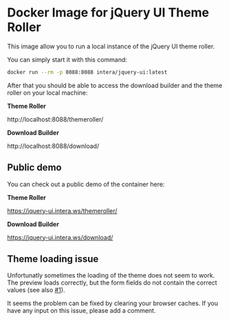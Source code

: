 # Docker Image for jQuery UI Theme Roller

This image allow you to run a local instance of the jQuery UI theme roller.

You can simply start it with this command:

```bash
docker run --rm -p 8088:8088 intera/jquery-ui:latest
```

After that you should be able to access the download builder and the theme roller on your local machine:

**Theme Roller**

http://localhost:8088/themeroller/

**Download Builder**

http://localhost:8088/download/

## Public demo

You can check out a public demo of the container here:

**Theme Roller**

https://jquery-ui.intera.ws/themeroller/

**Download Builder**

https://jquery-ui.intera.ws/download/

## Theme loading issue

Unfortunatly sometimes the loading of the theme does not seem to work. The preview loads correctly, but the form fields do not contain the correct values (see also [#1](https://github.com/Intera/docker-jquery-ui/issues/1)).

It seems the problem can be fixed by clearing your browser caches. If you have any input on this issue, please add a comment.
